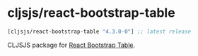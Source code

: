 # cljsjs/react-bootstrap-table

[](dependency)
```clojure
[cljsjs/react-bootstrap-table "4.3.0-0"] ;; latest release
```
[](/dependency)

CLJSJS package for [React Bootstrap Table](http://allenfang.github.io/react-bootstrap-table/).

